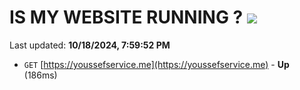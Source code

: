 # IS MY WEBSITE RUNNING ? [![](https://img.shields.io/static/v1?label=Sponsor&message=%E2%9D%A4&logo=GitHub&color=%23fe8e86)](https://github.com/sponsors/Youssef-Lehmam)

Last updated: **10/18/2024, 7:59:52 PM**

- `GET` [https://youssefservice.me](https://youssefservice.me) - **Up** (186ms)

